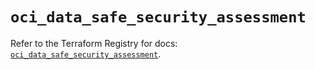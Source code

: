 # `oci_data_safe_security_assessment`

Refer to the Terraform Registry for docs: [`oci_data_safe_security_assessment`](https://registry.terraform.io/providers/hashicorp/oci/7.19.0/docs/resources/data_safe_security_assessment).
